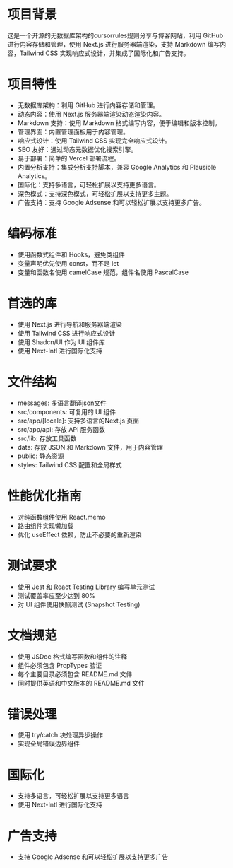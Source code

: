 # 项目背景
这是一个开源的无数据库架构的cursorrules规则分享与博客网站，利用 GitHub 进行内容存储和管理，使用 Next.js 进行服务器端渲染，支持 Markdown 编写内容，Tailwind CSS 实现响应式设计，并集成了国际化和广告支持。


# 项目特性
- 无数据库架构：利用 GitHub 进行内容存储和管理。
- 动态内容：使用 Next.js 服务器端渲染动态渲染内容。
- Markdown 支持：使用 Markdown 格式编写内容，便于编辑和版本控制。
- 管理界面：内置管理面板用于内容管理。
- 响应式设计：使用 Tailwind CSS 实现完全响应式设计。
- SEO 友好：通过动态元数据优化搜索引擎。
- 易于部署：简单的 Vercel 部署流程。
- 内置分析支持：集成分析支持脚本，兼容 Google Analytics 和 Plausible Analytics。
- 国际化：支持多语言，可轻松扩展以支持更多语言。
- 深色模式：支持深色模式，可轻松扩展以支持更多主题。
- 广告支持：支持 Google Adsense 和可以轻松扩展以支持更多广告。

# 编码标准
- 使用函数式组件和 Hooks，避免类组件
- 变量声明优先使用 const，而不是 let
- 变量和函数名使用 camelCase 规范，组件名使用 PascalCase

# 首选的库
- 使用 Next.js 进行导航和服务器端渲染
- 使用 Tailwind CSS 进行响应式设计
- 使用 Shadcn/UI 作为 UI 组件库
- 使用 Next-Intl 进行国际化支持

# 文件结构
- messages: 多语言翻译json文件
- src/components: 可复用的 UI 组件
- src/app/[locale]: 支持多语言的Next.js 页面
- src/app/api: 存放 API 服务函数
- src/lib: 存放工具函数
- data: 存放 JSON 和 Markdown 文件，用于内容管理
- public: 静态资源
- styles: Tailwind CSS 配置和全局样式

# 性能优化指南
- 对纯函数组件使用 React.memo
- 路由组件实现懒加载
- 优化 useEffect 依赖，防止不必要的重新渲染

# 测试要求
- 使用 Jest 和 React Testing Library 编写单元测试
- 测试覆盖率应至少达到 80%
- 对 UI 组件使用快照测试 (Snapshot Testing)

# 文档规范
- 使用 JSDoc 格式编写函数和组件的注释
- 组件必须包含 PropTypes 验证
- 每个主要目录必须包含 README.md 文件
- 同时提供英语和中文版本的 README.md 文件

# 错误处理
- 使用 try/catch 块处理异步操作
- 实现全局错误边界组件

# 国际化
- 支持多语言，可轻松扩展以支持更多语言
- 使用 Next-Intl 进行国际化支持

# 广告支持
- 支持 Google Adsense 和可以轻松扩展以支持更多广告